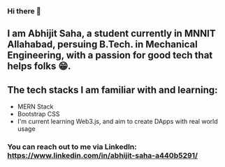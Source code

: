 ### Hi there 👋

## I am Abhijit Saha, a student currently in MNNIT Allahabad, persuing B.Tech. in Mechanical Engineering, with a passion for good tech that helps folks 😁. 

## The tech stacks I am familiar with and learning: 

- MERN Stack
- Bootstrap CSS
- I'm current learning Web3.js, and aim to create DApps with real world usage

### You can reach out to me via LinkedIn: https://www.linkedin.com/in/abhijit-saha-a440b5291/



<!--
**abhigit-saha/abhigit-saha** is a ✨ _special_ ✨ repository because its `README.md` (this file) appears on your GitHub profile.

Here are some ideas to get you started:

- 🔭 I’m currently working on ...
- 🌱 I’m currently learning ...
- 👯 I’m looking to collaborate on ...
- 🤔 I’m looking for help with ...
- 💬 Ask me about ...
- 📫 How to reach me: ...
- 😄 Pronouns: ...
- ⚡ Fun fact: ...
-->
